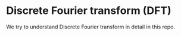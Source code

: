 # Discrete Fourier transform (DFT)

We try to understand Discrete Fourier transform in detail in this repo.